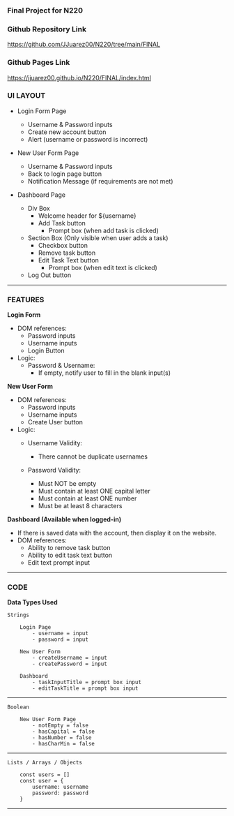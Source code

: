 ### Final Project for N220

### Github Repository Link
https://github.com/JJuarez00/N220/tree/main/FINAL

### Github Pages Link
https://jjuarez00.github.io/N220/FINAL/index.html

### UI LAYOUT
- Login Form Page
    - Username & Password inputs
    - Create new account button
    - Alert (username or password is incorrect)
- New User Form Page
    - Username & Password inputs
    - Back to login page button
    - Notification Message (if requirements are not met)

- Dashboard Page
    - Div Box
        - Welcome header for ${username}
        - Add Task button
            - Prompt box (when add task is clicked)
    - Section Box (Only visible when user adds a task)
        - Checkbox button
        - Remove task button
        - Edit Task Text button
            - Prompt box (when edit text is clicked)
    - Log Out button

---

### FEATURES
**Login Form**
- DOM references:
    - Password inputs
    - Username inputs
    - Login Button
- Logic:
    - Password & Username:
        - If empty, notify user to fill in the blank input(s)

**New User Form**
- DOM references:
    - Password inputs
    - Username inputs
    - Create User button
- Logic:
    - Username Validity:
        - There cannot be duplicate usernames

    - Password Validity:
        - Must NOT be empty
        - Must contain at least ONE capital letter 
        - Must contain at least ONE number
        - Must be at least 8 characters

**Dashboard (Available when logged-in)**
- If there is saved data with the account, then display it on the website.
- DOM references:
    - Ability to remove task button
    - Ability to edit task text button
    - Edit text prompt input



---

### CODE

**Data Types Used**
    
    Strings

        Login Page
            - username = input
            - password = input

        New User Form
            - createUsername = input
            - createPassword = input

        Dashboard
            - taskInputTitle = prompt box input
            - editTaskTitle = prompt box input
---
    Boolean

        New User Form Page
            - notEmpty = false
            - hasCapital = false
            - hasNumber = false
            - hasCharMin = false
---
    Lists / Arrays / Objects

        const users = []
        const user = {
            username: username
            password: password
        }
        
---

